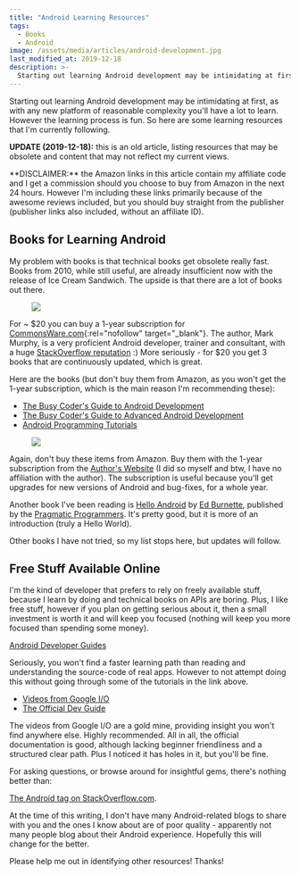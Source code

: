 ```yaml
---
title: "Android Learning Resources"
tags:
  - Books
  - Android
image: /assets/media/articles/android-development.jpg
last_modified_at: 2019-12-18
description: >-
  Starting out learning Android development may be intimidating at first, as with any new platform of reasonable complexity you'll have a lot to learn. However the learning process is fun. So here are some learning resources that I'm currently following.
---
```


<p class="intro withcap">
  Starting out learning Android development may be intimidating at first, as with any new platform of reasonable complexity you'll have a lot to learn. However the learning process is fun. So here are some learning resources that I'm currently following.
</p>

<p class="info-bubble">
  <strong>UPDATE (2019-12-18):</strong> this is an old article, listing resources that may be obsolete and content that may not reflect my current views.
</p>

<p class="info-bubble" markdown="1">
  **DISCLAIMER:** the Amazon links in this article contain my affiliate code and I get a commission should you choose to buy from Amazon in the next 24 hours. However I'm including these links primarily because of the awesome reviews included, but you should buy straight from the publisher (publisher links also included, without an affiliate ID).
</p>

## Books for Learning Android

My problem with books is that technical books get obsolete really
fast. Books from 2010, while still useful, are already insufficient
now with the release of Ice Cream Sandwich. The upside is that there
are a lot of books out there.

<a href="https://commonsware.com" rel="nofollow" target="_blank"><figure><img src="{% link assets/media/articles/books-commonsware.png %}"></figure></a>

For ~ $20 you can buy a 1-year subscription for
[CommonsWare.com](https://commonsware.com){:rel="nofollow" target="_blank"}. The author, Mark Murphy, is
a very proficient Android developer, trainer and consultant, with a
huge [StackOverflow reputation](http://stackoverflow.com/users/115145/commonsware)
:) More seriously - for $20 you get 3 books that are continuously
updated, which is great.

Here are the books (but don't buy them from Amazon, as you won't get
the 1-year subscription, which is the main reason I'm recommending
these):

* <a rel="nofollow" href="http://www.amazon.com/gp/product/0981678009/ref=as_li_ss_tl?ie=UTF8&tag=bionicspirit-20&linkCode=as2&camp=1789&creative=390957&creativeASIN=0981678009">The Busy Coder's Guide to Android Development</a>
* <a rel="nofollow" href="http://www.amazon.com/gp/product/098167805X/ref=as_li_ss_tl?ie=UTF8&tag=bionicspirit-20&linkCode=as2&camp=1789&creative=390957&creativeASIN=098167805X">The Busy Coder's Guide to Advanced Android Development</a>
* <a rel="nofollow" href="http://www.amazon.com/gp/product/0981678041/ref=as_li_ss_tl?ie=UTF8&tag=bionicspirit-20&linkCode=as2&camp=1789&creative=390957&creativeASIN=0981678041">Android Programming Tutorials</a>

<a href="https://www.amazon.com/gp/product/1934356565/ref=as_li_ss_tl?ie=UTF8&tag=bionicspirit-20&linkCode=as2&camp=1789&creative=390957&creativeASIN=1934356565" rel="nofollow" target="_blank"><figure><img src="{% link assets/media/articles/prag_hello_android.jpg %}"></figure></a>

Again, don't buy these items from Amazon. Buy them with the 1-year
subscription from the [Author's Website](http://commonsware.com) (I
did so myself and btw, I have no affiliation with the author). The
subscription is useful because you'll get upgrades for new versions of
Android and bug-fixes, for a whole year.

Another book I've been reading is
<a rel="nofollow" href="http://www.amazon.com/gp/product/1934356565/ref=as_li_ss_tl?ie=UTF8&tag=bionicspirit-20&linkCode=as2&camp=1789&creative=390957&creativeASIN=1934356565">Hello Android</a>
by [Ed Burnette](http://www.zdnet.com/blog/burnette), published by the
[Pragmatic Programmers](http://pragprog.com/book/eband3/hello-android).
It's pretty good, but it is more of an introduction (truly a Hello
World).

Other books I have not tried, so my list stops here, but updates will
follow.


## Free Stuff Available Online


I'm the kind of developer that prefers to rely on freely available
stuff, because I learn by doing and technical books on APIs are
boring. Plus, I like free stuff, however if you plan on getting
serious about it, then a small investment is worth it and will keep
you focused (nothing will keep you more focused than spending some
money).

[Android Developer Guides](https://developer.android.com/guide/)

Seriously, you won't find a faster learning path than reading and
understanding the source-code of real apps. However to not attempt
doing this without going through some of the tutorials in the link
above.

* [Videos from Google I/O](http://developer.android.com/videos/index.html#v=twmuBbC_oB8)
* [The Official Dev Guide](http://developer.android.com/guide/developing/index.html)

The videos from Google I/O are a gold mine, providing insight you
won't find anywhere else. Highly recommended. All in all, the
official documentation is good, although lacking beginner
friendliness and a structured clear path. Plus I noticed it has
holes in it, but you'll be fine.

For asking questions, or browse around for insightful gems, there's
nothing better than:

[The Android tag on StackOverflow.com](http://stackoverflow.com/questions/tagged/android).

At the time of this writing, I don't have many Android-related
blogs to share with you and the ones I know about are of poor
quality - apparently not many people blog about their Android
experience. Hopefully this will change for the better.

Please help me out in identifying other resources! Thanks!
